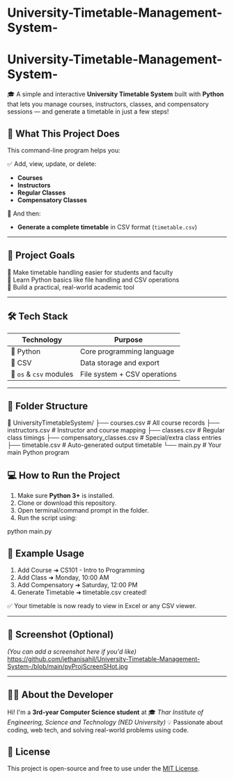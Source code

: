 # University-Timetable-Management-System-

# University-Timetable-Management-System-
🎓 A simple and interactive **University Timetable System** built with **Python** that lets you manage courses, instructors, classes, and compensatory sessions — and generate a timetable in just a few steps!


## 🚀 What This Project Does

This command-line program helps you:

✅ Add, view, update, or delete:
- **Courses**
- **Instructors**
- **Regular Classes**
- **Compensatory Classes**

📝 And then:
- **Generate a complete timetable** in CSV format (`timetable.csv`)

---

## 🎯 Project Goals

🔹 Make timetable handling easier for students and faculty  
🔹 Learn Python basics like file handling and CSV operations  
🔹 Build a practical, real-world academic tool  

---

## 🛠️ Tech Stack

| Technology | Purpose |
|------------|---------|
| 🐍 Python   | Core programming language |
| 📁 CSV      | Data storage and export |
| 🔄 `os` & `csv` modules | File system + CSV operations |

---

## 📂 Folder Structure



📁 UniversityTimetableSystem/
├── courses.csv                 # All course records
├── instructors.csv            # Instructor and course mapping
├── classes.csv                # Regular class timings
├── compensatory\_classes.csv   # Special/extra class entries
├── timetable.csv              # Auto-generated output timetable
└── main.py                    # Your main Python program



## 💻 How to Run the Project

1. Make sure **Python 3+** is installed.
2. Clone or download this repository.
3. Open terminal/command prompt in the folder.
4. Run the script using:

python main.py

## 🧪 Example Usage

1. Add Course ➜ CS101 - Intro to Programming
2. Add Class ➜ Monday, 10:00 AM
3. Add Compensatory ➜ Saturday, 12:00 PM
4. Generate Timetable ➜ timetable.csv created!


✅ Your timetable is now ready to view in Excel or any CSV viewer.

---

## 📸 Screenshot (Optional)

*(You can add a screenshot here if you'd like)*
https://github.com/jethanisahil/University-Timetable-Management-System-/blob/main/pyProjScreenSHot.jpg

---

## 👨‍🎓 About the Developer

Hi! I'm a **3rd-year Computer Science student** at
🎓 *Thar Institute of Engineering, Science and Technology (NED University)*
💡 Passionate about coding, web tech, and solving real-world problems using code.

## 📄 License

This project is open-source and free to use under the [MIT License](LICENSE).


